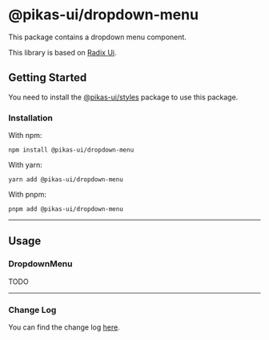 # @pikas-ui/dropdown-menu

This package contains a dropdown menu component.

This library is based on [Radix Ui](https://www.radix-ui.com/).

## Getting Started

You need to install the [@pikas-ui/styles](../styles/README.md) package to use this package.

### Installation

With npm:

```
npm install @pikas-ui/dropdown-menu
```

With yarn:

```
yarn add @pikas-ui/dropdown-menu
```

With pnpm:

```
pnpm add @pikas-ui/dropdown-menu
```

---

## Usage

### DropdownMenu

TODO

---

### Change Log
You can find the change log [here](CHANGELOG.md).